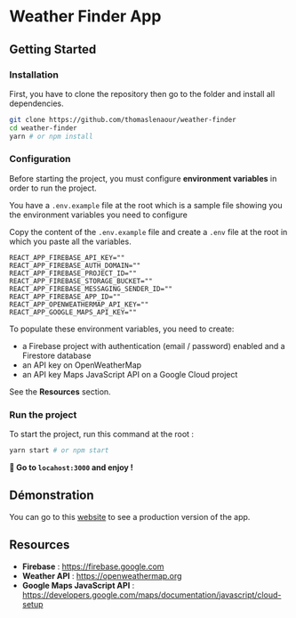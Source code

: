 # Weather Finder App

## Getting Started

### Installation

First, you have to clone the repository then go to the folder and install all dependencies.

```sh
git clone https://github.com/thomaslenaour/weather-finder
cd weather-finder
yarn # or npm install
```

### Configuration

Before starting the project, you must configure **environment variables** in order to run the project.

You have a `.env.example` file at the root which is a sample file showing you the environment variables you need to configure

Copy the content of the `.env.example` file and create a `.env` file at the root in which you paste all the variables.

```
REACT_APP_FIREBASE_API_KEY=""
REACT_APP_FIREBASE_AUTH_DOMAIN=""
REACT_APP_FIREBASE_PROJECT_ID=""
REACT_APP_FIREBASE_STORAGE_BUCKET=""
REACT_APP_FIREBASE_MESSAGING_SENDER_ID=""
REACT_APP_FIREBASE_APP_ID=""
REACT_APP_OPENWEATHERMAP_API_KEY=""
REACT_APP_GOOGLE_MAPS_API_KEY=""
```

To populate these environment variables, you need to create:

- a Firebase project with authentication (email / password) enabled and a Firestore database
- an API key on OpenWeatherMap
- an API key Maps JavaScript API on a Google Cloud project

See the **Resources** section.

### Run the project

To start the project, run this command at the root :

```sh
yarn start # or npm start
```

**🎉 Go to `locahost:3000` and enjoy !**

## Démonstration

You can go to this [website](https://weather-finder-db235.web.app) to see a production version of the app.

## Resources

- **Firebase** : https://firebase.google.com
- **Weather API** : https://openweathermap.org
- **Google Maps JavaScript API** : https://developers.google.com/maps/documentation/javascript/cloud-setup
